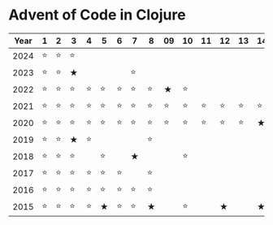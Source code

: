# Advent of Code in Clojure

| Year | 1 | 2 | 3 | 4 | 5 | 6 | 7 | 8 | 09 | 10 | 11 | 12 | 13 | 14 | 15 | 16 | 17 | 18 | 19 | 20 | 21 | 22 | 23 | 24 | 25 |
|------|---|---|---|---|---|---|---|---|----|----|----|----|----|----|----|----|----|----|----|----|----|----|----|----|----|
| 2024 |⭐|⭐|⭐|||||||||||||||||||||
| 2023 |⭐|⭐|★||||⭐||||||||||||||||||
| 2022 |⭐|⭐|⭐|⭐|⭐|⭐|⭐|⭐|★|⭐|||||||||||||||||
| 2021 |⭐|⭐|⭐|⭐|⭐|⭐|⭐|⭐|⭐|⭐|⭐|⭐|⭐|⭐|||||||||||||
| 2020 |⭐|⭐|⭐|⭐|⭐|⭐|⭐|⭐|⭐|⭐|⭐|⭐|⭐|★|⭐|⭐||⭐|||⭐|★||||
| 2019 |⭐|⭐|★|⭐||||⭐||||||||||||||||||
| 2018 |⭐|⭐|⭐||⭐||★|||⭐||||||||||||||||
| 2017 |⭐|⭐|⭐|⭐|⭐|⭐||⭐||||||||||||||||||
| 2016 |⭐|⭐|⭐|⭐|⭐|⭐|⭐|⭐||||||||||||||||||
| 2015 |⭐|⭐|⭐|⭐|★|⭐|⭐|★||⭐||★||★||||||||||||
